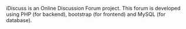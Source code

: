 iDiscuss is an Online Discussion Forum project. This forum is developed using PHP (for backend), bootstrap (for frontend) and MySQL (for database).
